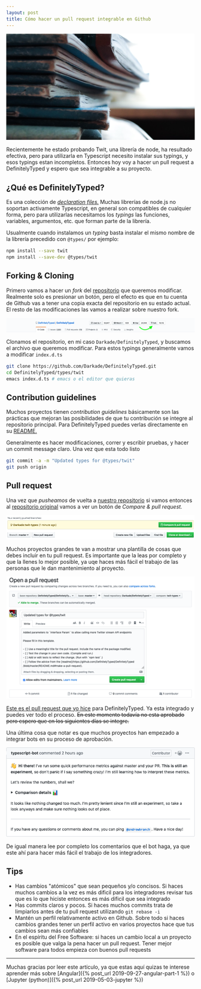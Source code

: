 ```yaml
---
layout: post
title: Cómo hacer un pull request integrable en Github
---
```


![Paper stacks][papers]

Recientemente he estado probando Twit, una librería de node, ha resultado efectiva, pero para utilizarla en Typescript necesito instalar sus typings, y esos typings estan incompletos. Entonces hoy voy a hacer un pull request a DefinitelyTyped y espero que sea integrable a su proyecto.

<!--more-->

## ¿Qué es DefinitelyTyped?

Es una colección de [_declaration files._](http://www.typescriptlang.org/docs/handbook/declaration-files/introduction.html) Muchas librerías de node.js no soportan activamente Typescript, en general son compatibles de cualquier forma, pero para utilizarlas necesitamos los _typings_ las funciones, variables, argumentos, etc. que forman parte de la librería.

Usualmente cuando instalamos un _typing_ basta instalar el mismo nombre de la librería precedido con `@types/` por ejemplo:

```bash
npm install --save twit
npm install --save-dev @types/twit
```

## Forking & Cloning

Primero vamos a hacer un _fork_ del [repositorio](https://github.com/DefinitelyTyped/DefinitelyTyped) que queremos modificar. Realmente solo es presionar un botón, pero el efecto es que en tu cuenta de Github vas a tener una copia exacta del repositorio en su estado actual. El resto de las modificaciones las vamos a realizar sobre nuestro fork.

![Forkeando un repositorio][fork]

Clonamos el repositorio, en mi caso `Darkade/DefinitelyTyped`, y buscamos el archivo que queremos modificar. Para estos typings generalmente vamos a modificar `index.d.ts`

```bash
git clone https://github.com/Darkade/DefinitelyTyped.git
cd DefinitelyTyped/types/twit
emacs index.d.ts # emacs o el editor que quieras
```

## Contribution guidelines

Muchos proyectos tienen _contribution guidelines_ básicamente son las prácticas que mejoran las posibilidades de que tu contribución se integre al repositorio principal. Para DefinitelyTyped puedes verlas directamente en su [README.](https://github.com/DefinitelyTyped/DefinitelyTyped#how-can-i-contribute)

Generalmente es hacer modificaciones, correr y escribir pruebas, y hacer un commit message claro. Una vez que esta todo listo

```bash
git commit -a -m "Updated types for @types/twit"
git push origin
```

## Pull request

Una vez que _pusheamos_ de vuelta a [nuestro repositorio](https://github.com/Darkade/DefinitelyTyped) si vamos entonces al [repositorio original](https://github.com/DefinitelyTyped/DefinitelyTyped) vamos a ver un botón de _Compare & pull request._

![Pull request button][request]

Muchos proyectos grandes te van a mostrar una plantilla de cosas que debes incluir en tu pull request. Es importante que la leas por completo y que la llenes lo mejor posible, ya uqe haces más fácil el trabajo de las personas que le dan mantenimiento al proyecto.

![Template para pull requests][template]

[Este es el pull request que yo hice](https://github.com/DefinitelyTyped/DefinitelyTyped/pull/38985) para DefinitelyTyped. Ya esta integrado y puedes ver todo el proceso. ~~En este momento todavía no esta aprobado pero espero que en los siguientes días se integre.~~

Una última cosa que notar es que muchos proyectos han empezado a integrar bots en su proceso de aprobación.

![Bot de pull requests][bot]

De igual manera lee por completo los comentarios que el bot haga, ya que este ahí para hacer más fácil el trabajo de los integradores.

## Tips

- Has cambios "atómicos" que sean pequeños y/o concisos. Si haces muchos cambios a la vez es más dificil para los integradores revisar tus que es lo que hiciste entonces es más dificil que sea integrado
- Has commits claros y pocos. Si haces muchos commits trata de limpiarlos antes de tu pull request utilizando `git rebase -i`
- Mantén un perfil relativamente activo en Github. Sobre todo si haces cambios grandes tener un perfil activo en varios proyectos hace que tus cambios sean más confiables
- En el espíritu del Free Software: si haces un cambio local a un proyecto es posible que valga la pena hacer un pull request. Tener mejor software para todos empieza con buenos pull requests

---

Muchas gracias por leer este artículo, ya que estas aquí quizas te interese aprender más sobre [Angular]({% post_url 2019-09-27-angular-part-1 %}) o [Jupyter (python)]({% post_url 2019-05-03-jupyter %})

[papers]: /assets/2019-10-08/paper_stack.jpg
[fork]: /assets/2019-10-08/fork.png
[request]: /assets/2019-10-08/request.png
[template]: /assets/2019-10-08/template.png
[bot]: /assets/2019-10-08/bot.png
